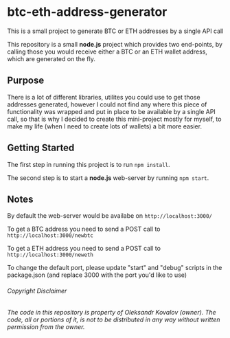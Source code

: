 # btc-eth-address-generator

This is a small project to generate BTC or ETH addresses by a single API call

This repository is a small **node.js** project which provides two end-points, by calling those you would receive either a BTC or an ETH wallet address, which are generated on the fly.

## Purpose

There is a lot of different libraries, utilites you could use to get those addresses generated, however I could not find any where this piece of functionality was wrapped and put in place to be available by a single API call, so that is why I decided to create this mini-project mostly for myself, to make my life (when I need to create lots of wallets) a bit more easier.

## Getting Started

The first step in running this project is to run `npm install`.

The second step is to start a **node.js** web-server by running `npm start`.

## Notes

By default the web-server would be availabe on `http://localhost:3000/`

To get a BTC address you need to send a POST call to `http://localhost:3000/newbtc`

To get a ETH address you need to send a POST call to `http://localhost:3000/neweth`

To change the default port, please update "start" and "debug" scripts in the package.json (and replace 3000 with the port you'd like to use)

###### Copyright Disclaimer
###### The code in this repository is property of Oleksandr Kovalov (owner). The code, all or portions of it, is not to be distributed in any way without written permission from the owner.
